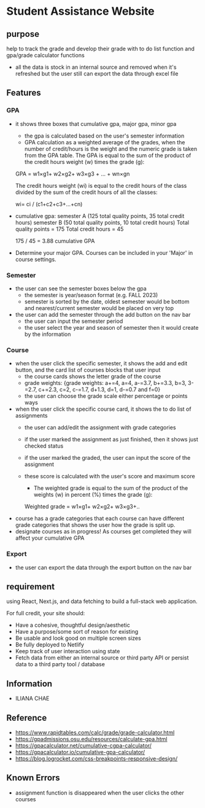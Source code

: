 # Student Assistance Website

## purpose

help to track the grade and develop their grade with to do list function and gpa/grade calculator functions

* all the data is stock in an internal source and removed when it's refreshed but the user still can export the data through excel file


## Features

### GPA

* it shows three boxes that cumulative gpa, major gpa, minor gpa
    - the gpa is calculated based on the user's semester information
    - GPA calculation as a weighted average of the grades, when the number of credit/hours is the weight and the numeric grade is taken from the GPA table.
    The GPA is equal to the sum of the product of the credit hours weight (w) times the grade (g):
    
    GPA = w1×g1+ w2×g2+ w3×g3 + ... + wn×gn
    
    The credit hours weight (wi) is equal to the credit hours of the class divided by the sum of the credit hours of all the classes:
    
    wi= ci / (c1+c2+c3+...+cn)

* cumulative gpa:
    semester A (125 total quality points, 35 total credit hours)
    semester B (50 total quality points, 10 total credit hours)
    Total quality points = 175
    Total credit hours = 45

    175 / 45 = 3.88 cumulative GPA
* Determine your major GPA. Courses can be included in your 'Major' in course settings.

### Semester

* the user can see the semester boxes below the gpa
    - the semester is year/season format (e.g. FALL 2023)
    - semester is sorted by the date, oldest semester would be bottom and nearest/current semester would be placed on very top
* the user can add the semester through the add button on the nav bar
    - the user can input the semester period
    - the user select the year and season of semester then it would create by the information

### Course

* when the user click the specific semester, it shows the add and edit button, and the card list of courses blocks that user input
    - the course cards shows the letter grade of the course
    - grade weights: {grade weights: a+=4, a=4, a-=3.7, b+=3.3, b=3, 3-=2.7, c+=2.3, c=2, c-=1.7, d+1.3, d=1, d-=0.7 and f=0}
    - the user can choose the grade scale either percentage or points ways
* when the user click the specific course card, it shows the to do list of assignments
    - the user can add/edit the assignment with grade categories
    - if the user marked the assignment as just finished, then it shows just checked status
    - if the user marked the graded, the user can input the score of the assignment
    - these score is calculated with the user's score and maximum score
        - The weighted grade is equal to the sum of the product of the weights (w) in percent (%) times the grade (g):
        
        Weighted grade = w1×g1+ w2×g2+ w3×g3+..
* course has a grade categories that each course can have different grade categories that shows the user how the grade is split up.
* designate courses as in progress! As courses get completed they will affect your cumulative GPA

### Export

* the user can export the data through the export button on the nav bar

## requirement

using React, Next.js, and data fetching to build a full-stack web application.

For full credit, your site should: 
- Have a cohesive, thoughtful design/aesthetic
- Have a purpose/some sort of reason for existing
- Be usable and look good on multiple screen sizes
- Be fully deployed to Netlify
- Keep track of user interaction using state 
- Fetch data from either an internal source or third party API or persist data to a third party tool / database

## Information

* ILIANA CHAE

## Reference

* https://www.rapidtables.com/calc/grade/grade-calculator.html
* https://gpadmissions.osu.edu/resources/calculate-gpa.html
* https://gpacalculator.net/cumulative-cgpa-calculator/
* https://gpacalculator.io/cumulative-gpa-calculator/
* https://blog.logrocket.com/css-breakpoints-responsive-design/

## Known Errors

* assignment function is disappeared when the user clicks the other courses

